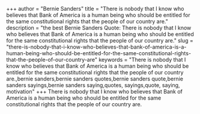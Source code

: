 +++
author = "Bernie Sanders"
title = "There is nobody that I know who believes that Bank of America is a human being who should be entitled for the same constitutional rights that the people of our country are."
description = "the best Bernie Sanders Quote: There is nobody that I know who believes that Bank of America is a human being who should be entitled for the same constitutional rights that the people of our country are."
slug = "there-is-nobody-that-i-know-who-believes-that-bank-of-america-is-a-human-being-who-should-be-entitled-for-the-same-constitutional-rights-that-the-people-of-our-country-are"
keywords = "There is nobody that I know who believes that Bank of America is a human being who should be entitled for the same constitutional rights that the people of our country are.,bernie sanders,bernie sanders quotes,bernie sanders quote,bernie sanders sayings,bernie sanders saying,quotes, sayings,quote, saying, motivation"
+++
There is nobody that I know who believes that Bank of America is a human being who should be entitled for the same constitutional rights that the people of our country are.
